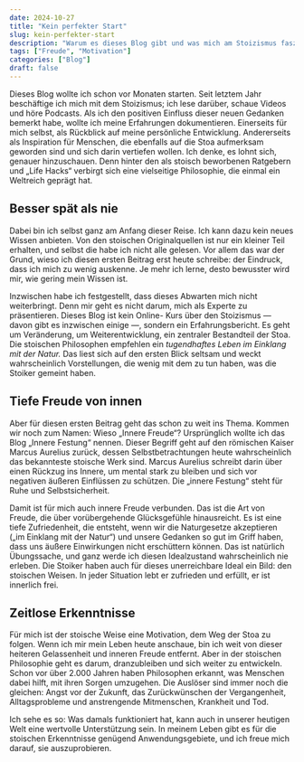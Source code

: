 ```yaml
---
date: 2024-10-27
title: "Kein perfekter Start"
slug: kein-perfekter-start
description: "Warum es dieses Blog gibt und was mich am Stoizismus fasziniert"
tags: ["Freude", "Motivation"]
categories: ["Blog"]
draft: false
---
```


Dieses Blog wollte ich schon vor Monaten starten. Seit letztem Jahr beschäftige ich 
mich mit dem Stoizismus; ich lese darüber, schaue Videos und höre Podcasts. Als ich den 
positiven Einfluss dieser neuen Gedanken bemerkt habe, wollte ich meine Erfahrungen 
dokumentieren. Einerseits für mich selbst, als Rückblick auf meine persönliche 
Entwicklung. Andererseits als Inspiration für Menschen, die ebenfalls auf die Stoa 
aufmerksam geworden sind und sich darin vertiefen wollen. Ich denke, es lohnt sich, 
genauer hinzuschauen. Denn hinter den als stoisch beworbenen Ratgebern und „Life Hacks“ 
verbirgt sich eine vielseitige Philosophie, die einmal ein Weltreich geprägt hat.

## Besser spät als nie 

Dabei bin ich selbst ganz am Anfang dieser Reise. Ich kann dazu kein neues Wissen 
anbieten. Von den stoischen Originalquellen ist nur ein kleiner Teil erhalten, und 
selbst die habe ich nicht alle gelesen. Vor allem das war der Grund, wieso ich diesen 
ersten Beitrag erst heute schreibe: der Eindruck, dass ich mich zu wenig auskenne. Je 
mehr ich lerne, desto bewusster wird mir, wie gering mein Wissen ist. 

Inzwischen habe ich festgestellt, dass dieses Abwarten mich nicht weiterbringt. Denn 
mir geht es nicht darum, mich als Experte zu präsentieren. Dieses Blog ist kein Online-
Kurs über den Stoizismus — davon gibt es inzwischen einige —, sondern ein 
Erfahrungsbericht. Es geht um Veränderung, um Weiterentwicklung, ein zentraler 
Bestandteil der Stoa. Die stoischen Philosophen empfehlen ein *tugendhaftes Leben im 
Einklang mit der Natur.* Das liest sich auf den ersten Blick seltsam und weckt 
wahrscheinlich Vorstellungen, die wenig mit dem zu tun haben, was die Stoiker gemeint 
haben. 

## Tiefe Freude von innen 

Aber für diesen ersten Beitrag geht das schon zu weit ins Thema. Kommen wir noch zum 
Namen: Wieso „Innere Freude“? Ursprünglich wollte ich das Blog „Innere Festung“ nennen. 
Dieser Begriff geht auf den römischen Kaiser Marcus Aurelius zurück, dessen 
Selbstbetrachtungen heute wahrscheinlich das bekannteste stoische Werk sind. Marcus 
Aurelius schreibt darin über einen Rückzug ins Innere, um mental stark zu bleiben und 
sich vor negativen äußeren Einflüssen zu schützen. Die „innere Festung“ steht für Ruhe 
und Selbstsicherheit.

Damit ist für mich auch innere Freude verbunden. Das ist die Art von Freude, die über 
vorübergehende Glücksgefühle hinausreicht. Es ist eine tiefe Zufriedenheit, die 
entsteht, wenn wir die Naturgesetze akzeptieren („im Einklang mit der Natur“) und 
unsere Gedanken so gut im Griff haben, dass uns äußere Einwirkungen nicht erschüttern 
können. Das ist natürlich Übungssache, und ganz werde ich diesen Idealzustand 
wahrscheinlich nie erleben. Die Stoiker haben auch für dieses unerreichbare Ideal ein 
Bild: den stoischen Weisen. In jeder Situation lebt er zufrieden und erfüllt, er ist 
innerlich frei.

## Zeitlose Erkenntnisse 

Für mich ist der stoische Weise eine Motivation, dem Weg der Stoa zu folgen. Wenn ich 
mir mein Leben heute anschaue, bin ich weit von dieser heiteren Gelassenheit und 
inneren Freude entfernt. Aber in der stoischen Philosophie geht es darum, dranzubleiben 
und sich weiter zu entwickeln. Schon vor über 2.000 Jahren haben Philosophen erkannt, 
was Menschen dabei hilft, mit ihren Sorgen umzugehen. Die Auslöser sind immer noch die 
gleichen: Angst vor der Zukunft, das Zurückwünschen der Vergangenheit, Alltagsprobleme 
und anstrengende Mitmenschen, Krankheit und Tod. 

Ich sehe es so: Was damals funktioniert hat, kann auch in unserer heutigen Welt eine 
wertvolle Unterstützung sein. In meinem Leben gibt es für die stoischen Erkenntnisse 
genügend Anwendungsgebiete, und ich freue mich darauf, sie auszuprobieren.